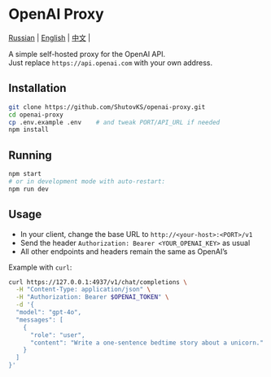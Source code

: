 ﻿# OpenAI Proxy

[Russian](./README.md) | [English](./README.en.md) | [中文](./README.zh.md) |

A simple self-hosted proxy for the OpenAI API.  
Just replace `https://api.openai.com` with your own address.

## Installation

```bash
git clone https://github.com/ShutovKS/openai-proxy.git
cd openai-proxy
cp .env.example .env    # and tweak PORT/API_URL if needed
npm install
````

## Running

```bash
npm start
# or in development mode with auto-restart:
npm run dev
```

## Usage

* In your client, change the base URL to `http://<your-host>:<PORT>/v1`
* Send the header `Authorization: Bearer <YOUR_OPENAI_KEY>` as usual
* All other endpoints and headers remain the same as OpenAI’s

Example with `curl`:

```bash
curl https://127.0.0.1:4937/v1/chat/completions \
  -H "Content-Type: application/json" \
  -H "Authorization: Bearer $OPENAI_TOKEN" \
  -d '{
  "model": "gpt-4o",
  "messages": [
    {
      "role": "user",
      "content": "Write a one-sentence bedtime story about a unicorn."
    }
  ]
}'

```
